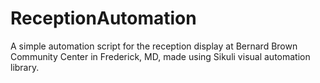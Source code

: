 # ReceptionAutomation
A simple automation script for the reception display at Bernard Brown Community Center in Frederick, MD, made using Sikuli visual automation library.
